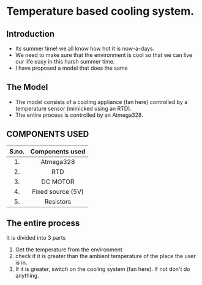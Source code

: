 # Temperature based cooling system.
## Introduction
  * Its summer time! we all know how hot it is now-a-days.
  * We need to make sure that the environment is cool so that we can live our life easy in this harsh summer time.
  * I have proposed a model that does the same
## The Model
  * The model consists of a cooling appliance (fan here) controlled by a temperature sensor (mimicked using an RTD).
  * The entire process is controlled by an Atmega328.
## COMPONENTS USED
|S.no.|Components used|
|:--:|:--:|
|1.|Atmega328|
|2.|RTD|
|3.|DC MOTOR|
|4.|Fixed source (5V)|
|5.|Resistors|

## The entire process
It is divided into 3 parts
  1. Get the temperature from the environment
  2. check if it is greater than the ambient temperature of the place the user is in.
  3. If it is greater, switch on the cooling system (fan here). If not don't do anything.
